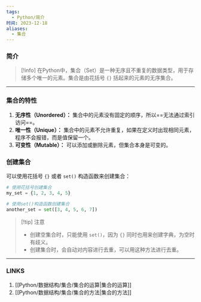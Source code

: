 ```yaml
---
tags:
  - Python/简介
时间: 2023-12-18
aliases:
  - 集合
---
```

### 简介
>[!info] 在Python中，集合（Set）是一种无序且不重复的数据类型，用于存储多个唯一的元素。集合是由花括号 `{}` 括起来的元素的无序集合。

---
### 集合的特性

1. **无序性（Unordered）：** 集合中的元素没有固定的顺序，所以==无法通过索引访问==。
2. **唯一性（Unique）：** 集合中的元素不允许重复，如果在定义时出现相同元素，程序不会报错，而是值保留一个。
3. **可变性（Mutable）：** 可以添加或删除元素，但集合本身是可变的。

### 创建集合

可以使用花括号 `{}` 或者 `set()` 构造函数来创建集合：

```PYTHON
# 使用花括号创建集合
my_set = {1, 2, 3, 4, 5}

# 使用set()构造函数创建集合
another_set = set([3, 4, 5, 6, 7])
```

>[!tip] 注意
>- 创建空集合时，只能使用 `set()`，因为 `{}` 同时也用来创建字典，为空时有歧义。
>- 创建集合时，会自动对内容进行去重，可以用这种方法进行去重。

---
### LINKS

1. [[Python/数据结构/集合/集合的运算|集合的运算]]
2. [[Python/数据结构/集合/集合的方法|集合的方法]]
